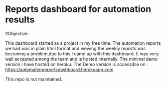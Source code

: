 # Reports dashboard for automation results
#Objective:

This dashboard started as a project in my free time. The automation reports we had was in plain html format and viewing the weekly reports was becoming a problem,due to this I came up with this dashboard. It was very well accepted among the team and is hosted internally. The minimal demo version I have hosted on heroku.
The Demo version is accessible on :
https://automationreportsdashboard.herokuapp.com

This repo is not maintained.
